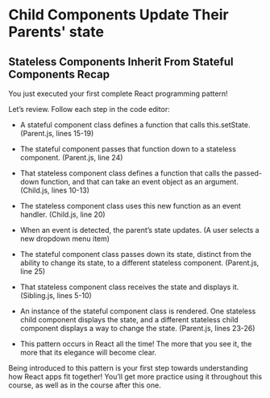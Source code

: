 # Child Components Update Their Parents' state

## Stateless Components Inherit From Stateful Components Recap

You just executed your first complete React programming pattern!

Let’s review. Follow each step in the code editor:

- A stateful component class defines a function that calls this.setState. (Parent.js, lines 15-19)

- The stateful component passes that function down to a stateless component. (Parent.js, line 24)

- That stateless component class defines a function that calls the passed-down function, and that can take an event object as an argument. (Child.js, lines 10-13)

- The stateless component class uses this new function as an event handler. (Child.js, line 20)

- When an event is detected, the parent’s state updates. (A user selects a new dropdown menu item)

- The stateful component class passes down its state, distinct from the ability to change its state, to a different stateless component. (Parent.js, line 25)

- That stateless component class receives the state and displays it. (Sibling.js, lines 5-10)

- An instance of the stateful component class is rendered. One stateless child component displays the state, and a different stateless child component displays a way to change the state. (Parent.js, lines 23-26)

- This pattern occurs in React all the time! The more that you see it, the more that its elegance will become clear.

Being introduced to this pattern is your first step towards understanding how React apps fit together! You’ll get more practice using it throughout this course, as well as in the course after this one.
